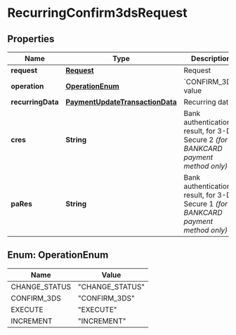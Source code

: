 
# RecurringConfirm3dsRequest

## Properties
Name | Type | Description | Notes
------------ | ------------- | ------------- | -------------
**request** | [**Request**](Request.md) | Request | 
**operation** | [**OperationEnum**](#OperationEnum) | &#x60;CONFIRM_3DS&#x60; value | 
**recurringData** | [**PaymentUpdateTransactionData**](PaymentUpdateTransactionData.md) | Recurring data |  [optional]
**cres** | **String** | Bank authentication result, for 3-D Secure 2 *(for BANKCARD payment method only)* |  [optional]
**paRes** | **String** | Bank authentication result, for 3-D Secure 1 *(for BANKCARD payment method only)* |  [optional]


<a name="OperationEnum"></a>
## Enum: OperationEnum
Name | Value
---- | -----
CHANGE_STATUS | &quot;CHANGE_STATUS&quot;
CONFIRM_3DS | &quot;CONFIRM_3DS&quot;
EXECUTE | &quot;EXECUTE&quot;
INCREMENT | &quot;INCREMENT&quot;




